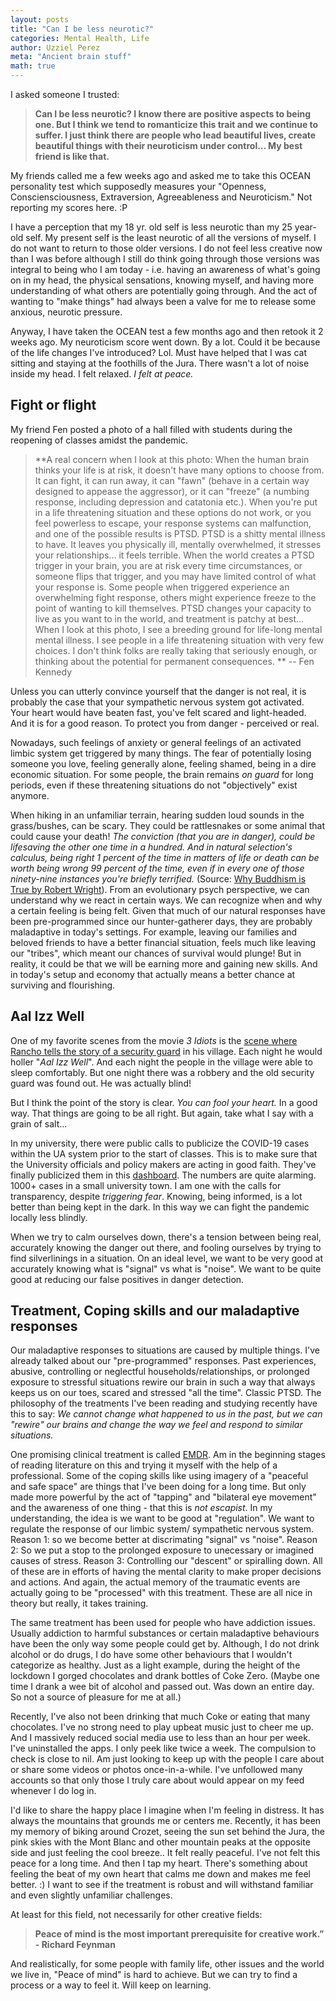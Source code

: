 ```yaml
---
layout: posts
title: "Can I be less neurotic?"
categories: Mental Health, Life
author: Uzziel Perez
meta: "Ancient brain stuff"
math: true
---
```


I asked someone I trusted:

> **Can I be less neurotic? I know there are positive aspects to being one. But I think we tend to romanticize this trait and we continue to suffer. I just think there are people who lead beautiful lives, create beautiful things with their neuroticism under control... My best friend is like that.**

My friends called me a few weeks ago and asked me to take this OCEAN personality test which supposedly measures your "Openness, Consciensciousness, Extraversion, Agreeableness and Neuroticism." Not reporting my scores here. :P

I have a perception that my 18 yr. old self is less neurotic than my 25 year-old self. My present self is the least neurotic of all the versions of myself. I do not want to return to those older versions. I do not feel less creative now than I was before although I still do think going through those versions was integral to being who I am today - i.e. having an awareness of what's going on in my head, the physical sensations, knowing myself, and having more understanding of what others are potentially going through. And the act of wanting to "make things" had always been a valve for me to release some anxious, neurotic pressure.

Anyway, I have taken the OCEAN test a few months ago and then retook it 2 weeks ago. My neuroticism score went down. By a lot. Could it be because of the life changes I've introduced? Lol. Must have helped that I was cat sitting and staying at the foothills of the Jura. There wasn't a lot of noise inside my head. I felt relaxed. *I felt at peace.*

## Fight or flight

My friend Fen posted a photo of a hall filled with students during the reopening of classes amidst the pandemic.

> **A real concern when I look at this photo: When the human brain thinks your life is at risk, it doesn't have many options to choose from. It can fight, it can run away, it can "fawn" (behave in a certain way designed to appease the aggressor), or it can "freeze" (a numbing response, including depression and catatonia etc.). When you're put in a life threatening situation and these options do not work, or you feel powerless to escape, your response systems can malfunction, and one of the possible results is PTSD. PTSD is a shitty mental illness to have. It leaves you physically ill, mentally overwhelmed, it stresses your relationships... it feels terrible. When the world creates a PTSD trigger in your brain, you are at risk every time circumstances, or someone flips that trigger, and you may have limited control of what your response is. Some people when triggered experience an overwhelming fight response, others might experience freeze to the point of wanting to kill themselves. PTSD changes your capacity to live as you want to in the world, and treatment is patchy at best... When I look at this photo, I see a breeding ground for life-long mental mental illness. I see people in a life threatening situation with very few choices. I don't think folks are really taking that seriously enough, or thinking about the potential for permanent consequences. ** -- Fen Kennedy

 Unless you can utterly convince yourself that the danger is not real, it is probably the case that your sympathetic nervous system got activated. Your heart would have beaten fast, you've felt scared and light-headed. And it is for a good reason. To protect you from danger - perceived or real.

Nowadays, such feelings of anxiety or general feelings of an activated limbic system get triggered by many things. The fear of potentially losing someone you love, feeling generally alone, feeling shamed, being in a dire economic situation. For some people, the brain remains *on guard* for long periods, even if these threatening situations do not "objectively" exist anymore.

When hiking in an unfamiliar terrain, hearing sudden loud sounds in the grass/bushes, can be scary. They could be rattlesnakes or some animal that could cause your death! *The conviction (that you are in danger), could be lifesaving the other one time in a hundred. And in natural selection's calculus, being right 1 percent of the time in matters of life or death can be worth being wrong 99 percent of the time, even if in every one of those ninety-nine instances you're briefly terrified.* (Source: [Why Buddhism is True by Robert Wright](https://www.vox.com/science-and-health/2017/8/23/16179044/buddhism-meditation-mindfulness-robert-wright-interview)). From an evolutionary psych perspective, we can understand why we react in certain ways. We can recognize when and why a certain feeling is being felt. Given that much of our natural responses have been pre-programmed since our hunter-gatherer days, they are probably maladaptive in today's settings. For example, leaving our families and beloved friends to have a better financial situation, feels much like leaving our "tribes", which meant our chances of survival would plunge! But in reality, it could be that we will be earning more and gaining new skills. And in today's setup and economy that actually means a better chance at surviving and flourishing.

## Aal Izz Well

One of my favorite scenes from the movie *3 Idiots* is the [scene where Rancho tells the story of a security guard](https://youtu.be/y6Ar-yM5AoU?t=73) in his village. Each night he would holler "*Aal Izz Well*". And each night the people in the village were able to sleep comfortably. But one night there was a robbery and the old security guard was found out. He was actually blind!

But I think the point of the story is clear. *You can fool your heart.* In a good way. That things are going to be all right. But again, take what I say with a grain of salt...

In my university, there were public calls to publicize the COVID-19 cases within the UA system prior to the start of classes. This is to make sure that the University officials and policy makers are acting in good faith. They've finally publicized them in this [dashboard](https://uasystem.edu/covid-19-dashboard). The numbers are quite alarming. 1000+ cases in a small university town. I am one with the calls for transparency, despite *triggering fear*. Knowing, being informed, is a lot better than being kept in the dark. In this way we can fight the pandemic locally less blindly.

When we try to calm ourselves down, there's a tension between being real, accurately knowing the danger out there, and fooling ourselves by trying to find silverlinings in a situation. On an ideal level, we want to be very good at accurately knowing what is "signal" vs what is "noise". We want to be quite good at reducing our false positives in danger detection.

## Treatment, Coping skills and our maladaptive responses

Our maladaptive responses to situations are caused by multiple things. I've already talked about our "pre-programmed" responses. Past experiences, abusive, controlling or neglectful households/relationships, or prolonged exposure to stressful situations rewire our brain in such a way that always keeps us on our toes, scared and stressed "all the time". Classic PTSD. The philosophy of the treatments I've been reading and studying recently have this to say: *We cannot change what happened to us in the past, but we can "rewire" our brains and change the way we feel and respond to similar situations.*

One promising clinical treatment is called [EMDR](https://www.emdr.com/what-is-emdr/). Am in the beginning stages of reading literature on this and trying it myself with the help of a professional. Some of the coping skills like using imagery of a "peaceful and safe space" are things that I've been doing for a long time. But only made more powerful by the act of "tapping" and "bilateral eye movement" and the awareness of one thing - that this is *not escapist*. In my understanding, the idea is we want to be good at "regulation". We want to regulate the response of our limbic system/ sympathetic nervous system. Reason 1: so we become better at discrimating "signal" vs "noise". Reason 2: So we put a stop to the prolonged exposure to unecessary or imagined causes of stress. Reason 3: Controlling our "descent" or spiralling down. All of these are in efforts of having the mental clarity to make proper decisions and actions. And again, the actual memory of the traumatic events are actually going to be "processed" with this treatment. These are all nice in theory but really, it takes training.

The same treatment has been used for people who have addiction issues. Usually addiction to harmful substances or certain maladaptive behaviours have been the only way some people could get by. Although, I do not drink alcohol or do drugs, I do have some other behaviours that I wouldn't categorize as healthy. Just as a light example, during the height of the lockdown I gorged chocolates and drank bottles of Coke Zero. (Maybe one time I drank a wee bit of alcohol and passed out. Was down an entire day. So not a source of pleasure for me at all.)

Recently, I've also not been drinking that much Coke or eating that many chocolates. I've no strong need to play upbeat music just to cheer me up. And I massively reduced social media use to less than an hour per week. I've uninstalled the apps. I only peek like twice a week. The compulsion to check is close to nil. Am just looking to keep up with the people I care about or share some videos or photos once-in-a-while. I've unfollowed many accounts so that only those I truly care
about would appear on my feed whenever I do log in.

I'd like to share the happy place I imagine when I'm feeling in distress. It has always the mountains that grounds me or centers me. Recently, it has been my memory of biking around Crozet, seeing the sun set behind the Jura, the pink skies with the Mont Blanc and other mountain peaks at the opposite side and just feeling the cool breeze.. It felt really peaceful. I've not felt this peace for a long time. And then I tap my heart. There's something about feeling the beat of my own heart that calms me down and makes me feel better. :) I want to see if the treatment is robust and will withstand familiar and even slightly unfamiliar challenges.

At least for this field, not necessarily for other creative fields:
> **Peace of mind is the most important prerequisite for creative work.” - Richard Feynman**

And realistically, for some people with family life, other issues and the world we live in, "Peace of mind" is hard to achieve. But we can try to find a process or a way to feel it. Will keep on learning.
